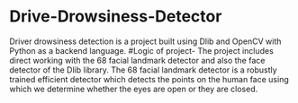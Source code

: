 # Drive-Drowsiness-Detector
Driver drowsiness detection is a project built using Dlib and OpenCV with Python as a backend language.
#Logic of project-
The project includes direct working with the 68 facial landmark detector and also the face detector of the Dlib library. The 68 facial landmark detector is a robustly trained efficient detector which detects the points on the human face using which we determine whether the eyes are open or they are closed.
